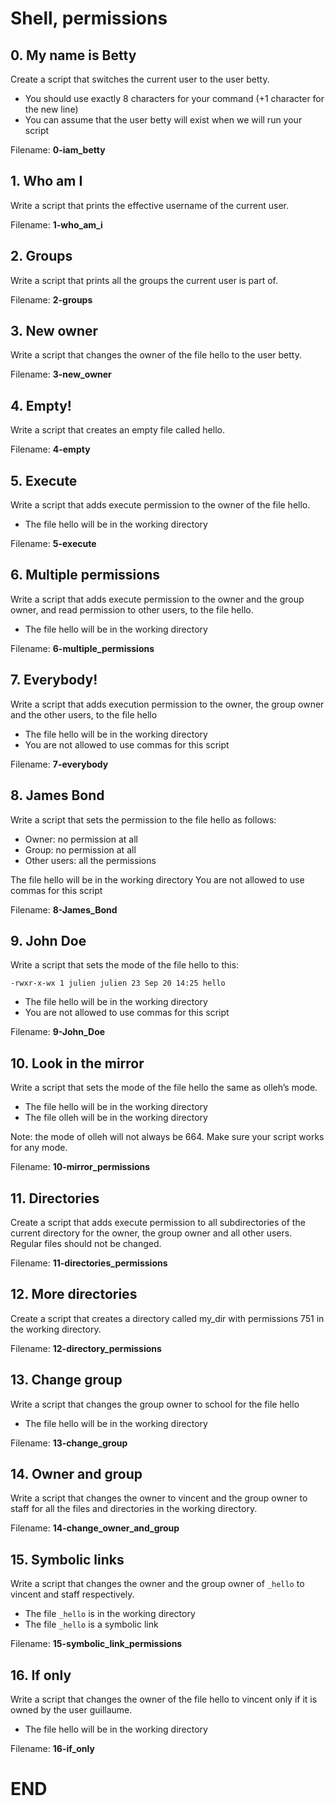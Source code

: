 Shell, permissions
==================
## 0. My name is Betty
Create a script that switches the current user to the user betty.

- You should use exactly 8 characters for your command (+1 character for the new line)
- You can assume that the user betty will exist when we will run your script

Filename: **0-iam_betty**

## 1. Who am I
Write a script that prints the effective username of the current user.

Filename: **1-who_am_i**

## 2. Groups
Write a script that prints all the groups the current user is part of.

Filename: **2-groups**

## 3. New owner
Write a script that changes the owner of the file hello to the user betty.

Filename: **3-new_owner**

## 4. Empty!
Write a script that creates an empty file called hello.

Filename: **4-empty**

## 5. Execute
Write a script that adds execute permission to the owner of the file hello.

- The file hello will be in the working directory

Filename: **5-execute**

## 6. Multiple permissions
Write a script that adds execute permission to the owner and the group owner, and read permission to other users, to the file hello.

- The file hello will be in the working directory

Filename: **6-multiple_permissions**

## 7. Everybody!
Write a script that adds execution permission to the owner, the group owner and the other users, to the file hello

- The file hello will be in the working directory
- You are not allowed to use commas for this script

Filename: **7-everybody**

## 8. James Bond
Write a script that sets the permission to the file hello as follows:

- Owner: no permission at all
- Group: no permission at all
- Other users: all the permissions

The file hello will be in the working directory You are not allowed to use commas for this script

Filename: **8-James_Bond**

## 9. John Doe
Write a script that sets the mode of the file hello to this:

`-rwxr-x-wx 1 julien julien 23 Sep 20 14:25 hello`

- The file hello will be in the working directory
- You are not allowed to use commas for this script

Filename: **9-John_Doe**

## 10. Look in the mirror
Write a script that sets the mode of the file hello the same as olleh’s mode.

- The file hello will be in the working directory
- The file olleh will be in the working directory

Note: the mode of olleh will not always be 664. Make sure your script works for any mode.

Filename: **10-mirror_permissions**

## 11. Directories
Create a script that adds execute permission to all subdirectories of the current directory for the owner, the group owner and all other users. Regular files should not be changed.

Filename: **11-directories_permissions**

## 12. More directories
Create a script that creates a directory called my_dir with permissions 751 in the working directory.

Filename: **12-directory_permissions**

## 13. Change group
Write a script that changes the group owner to school for the file hello

- The file hello will be in the working directory

Filename: **13-change_group**

## 14. Owner and group
Write a script that changes the owner to vincent and the group owner to staff for all the files and directories in the working directory.

Filename: **14-change_owner_and_group**

## 15. Symbolic links

Write a script that changes the owner and the group owner of `_hello` to vincent and staff respectively.

- The file `_hello` is in the working directory
- The file `_hello` is a symbolic link

Filename: **15-symbolic_link_permissions**

## 16. If only
Write a script that changes the owner of the file hello to vincent only if it is owned by the user guillaume.

- The file hello will be in the working directory

Filename: **16-if_only**

# END
